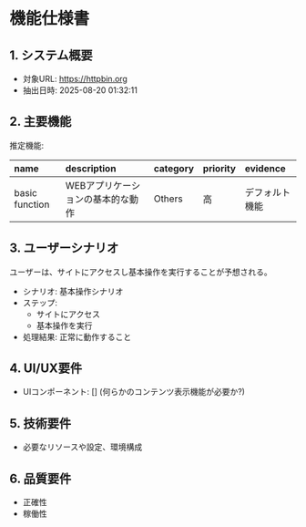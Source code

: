 # 機能仕様書

## 1. システム概要

*   対象URL: https://httpbin.org
*   抽出日時: 2025-08-20 01:32:11

## 2. 主要機能

推定機能:

| name          | description                    | category    | priority | evidence       |
| :------------- | :----------------------------- | :---------- | :------- | :------------- |
| basic function | WEBアプリケーションの基本的な動作   | Others      | 高       | デフォルト機能 |

## 3. ユーザーシナリオ

ユーザーは、サイトにアクセスし基本操作を実行することが予想される。

*   シナリオ: 基本操作シナリオ
*   ステップ:
    *   サイトにアクセス
    *   基本操作を実行
*   処理結果: 正常に動作すること

## 4. UI/UX要件

*   UIコンポーネント: [] (何らかのコンテンツ表示機能が必要か?)

## 5. 技術要件

*   必要なリソースや設定、環境構成

## 6. 品質要件

*   正確性
*   稼働性